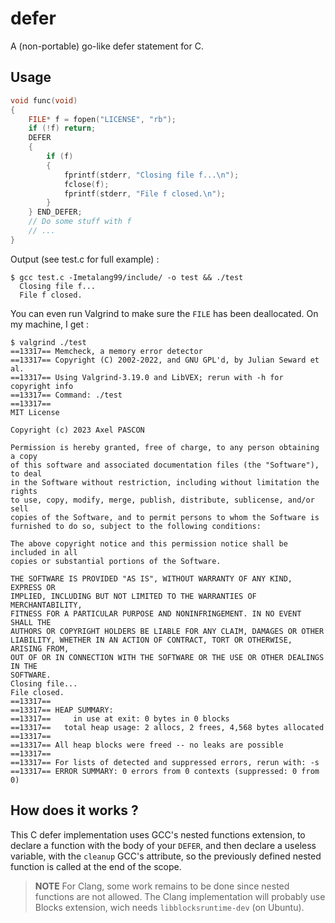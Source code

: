 # defer

A (non-portable) go-like defer statement for C.

## Usage

```c
void func(void)
{
    FILE* f = fopen("LICENSE", "rb");
    if (!f) return;
    DEFER 
    {
        if (f)
        {
            fprintf(stderr, "Closing file f...\n");
            fclose(f);
            fprintf(stderr, "File f closed.\n");
        }
    } END_DEFER;
    // Do some stuff with f
    // ...
}
```

Output (see test.c for full example) :

```shell
$ gcc test.c -Imetalang99/include/ -o test && ./test
  Closing file f...
  File f closed.
```

You can even run Valgrind to make sure the `FILE` has been deallocated. On my machine, I get :

```shell
$ valgrind ./test
==13317== Memcheck, a memory error detector
==13317== Copyright (C) 2002-2022, and GNU GPL'd, by Julian Seward et al.
==13317== Using Valgrind-3.19.0 and LibVEX; rerun with -h for copyright info
==13317== Command: ./test
==13317== 
MIT License

Copyright (c) 2023 Axel PASCON

Permission is hereby granted, free of charge, to any person obtaining a copy
of this software and associated documentation files (the "Software"), to deal
in the Software without restriction, including without limitation the rights
to use, copy, modify, merge, publish, distribute, sublicense, and/or sell
copies of the Software, and to permit persons to whom the Software is
furnished to do so, subject to the following conditions:

The above copyright notice and this permission notice shall be included in all
copies or substantial portions of the Software.

THE SOFTWARE IS PROVIDED "AS IS", WITHOUT WARRANTY OF ANY KIND, EXPRESS OR
IMPLIED, INCLUDING BUT NOT LIMITED TO THE WARRANTIES OF MERCHANTABILITY,
FITNESS FOR A PARTICULAR PURPOSE AND NONINFRINGEMENT. IN NO EVENT SHALL THE
AUTHORS OR COPYRIGHT HOLDERS BE LIABLE FOR ANY CLAIM, DAMAGES OR OTHER
LIABILITY, WHETHER IN AN ACTION OF CONTRACT, TORT OR OTHERWISE, ARISING FROM,
OUT OF OR IN CONNECTION WITH THE SOFTWARE OR THE USE OR OTHER DEALINGS IN THE
SOFTWARE.
Closing file...
File closed.
==13317== 
==13317== HEAP SUMMARY:
==13317==     in use at exit: 0 bytes in 0 blocks
==13317==   total heap usage: 2 allocs, 2 frees, 4,568 bytes allocated
==13317== 
==13317== All heap blocks were freed -- no leaks are possible
==13317== 
==13317== For lists of detected and suppressed errors, rerun with: -s
==13317== ERROR SUMMARY: 0 errors from 0 contexts (suppressed: 0 from 0)
```

## How does it works ?

This C defer implementation uses GCC's nested functions extension, to declare a function with the body of your `DEFER`, and then declare a useless variable, with the `cleanup` GCC's attribute, so the previously defined nested function is called at the end of the scope.

> **NOTE**
> For Clang, some work remains to be done since nested functions are not allowed. The Clang implementation will probably use Blocks extension, wich needs `libblocksruntime-dev` (on Ubuntu).
